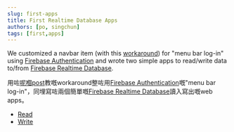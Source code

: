 ```yaml
---
slug: first-apps
title: First Realtime Database Apps
authors: [po, singchun]
tags: [first,apps]
---
```


We customized a navbar item (with this [workaround](https://github.com/facebook/docusaurus/pull/7231)) for "menu bar log-in" using [Firebase Authentication](https://firebase.google.com/docs/auth?hl=en) and wrote two simple apps to read/write data to/from [Firebase Realtime Database](https://firebase.google.com/docs/database?hl=en).

用咗[呢嗰post](https://github.com/facebook/docusaurus/pull/7231)教嘅workaround整咗用[Firebase Authentication](https://firebase.google.com/docs/auth?hl=en)嘅"menu bar log-in"，同埋寫咗兩個簡單嘅[Firebase Realtime Database](https://firebase.google.com/docs/database?hl=en)讀入寫出嘅web apps。

- [Read](/docs/Firebase/Display)
- [Write](/docs/Firebase/Submit)


